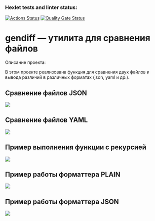 ### Hexlet tests and linter status:
[![Actions Status](https://github.com/IlyaLysenkov-Hexlet/python-project-50/actions/workflows/hexlet-check.yml/badge.svg)](https://github.com/IlyaLysenkov-Hexlet/python-project-50/actions)
[![Quality Gate Status](https://sonarcloud.io/api/project_badges/measure?project=IlyaLysenkov-Hexlet_python-project-50&metric=alert_status)](https://sonarcloud.io/summary/new_code?id=IlyaLysenkov-Hexlet_python-project-50)

# gendiff — утилита для сравнения файлов

Описание проекта:

В этом проекте реализована функция для сравнения двух файлов и вывода различий в различных форматах (json, yaml и др.).

## Сравнение файлов JSON

<a href="https://asciinema.org/a/ILBD4STwNTciaEWNWUE4O2rtk" target="_blank"><img src="https://asciinema.org/a/ILBD4STwNTciaEWNWUE4O2rtk.svg" /></a>

## Сравнение файлов YAML

<a href="https://asciinema.org/a/nSWQXNSJ9vnszWkpLOwDSxr9D" target="_blank"><img src="https://asciinema.org/a/nSWQXNSJ9vnszWkpLOwDSxr9D.svg" /></a>

## Пример выполнения функции с рекурсией

<a href="https://asciinema.org/a/dGQ37bHvy39Ci4rNhjKqMiIH8" target="_blank"><img src="https://asciinema.org/a/dGQ37bHvy39Ci4rNhjKqMiIH8.svg" /></a>

## Пример работы форматтера PLAIN

<a href="https://asciinema.org/a/2VnCSugGLKSLDMmFtEZnIOgiF" target="_blank"><img src="https://asciinema.org/a/2VnCSugGLKSLDMmFtEZnIOgiF.svg" /></a>

## Пример работы форматтера JSON

<a href="https://asciinema.org/a/IpFVCX5QYg8OwNo7J6W2kFN8R" target="_blank"><img src="https://asciinema.org/a/IpFVCX5QYg8OwNo7J6W2kFN8R.svg" /></a>
